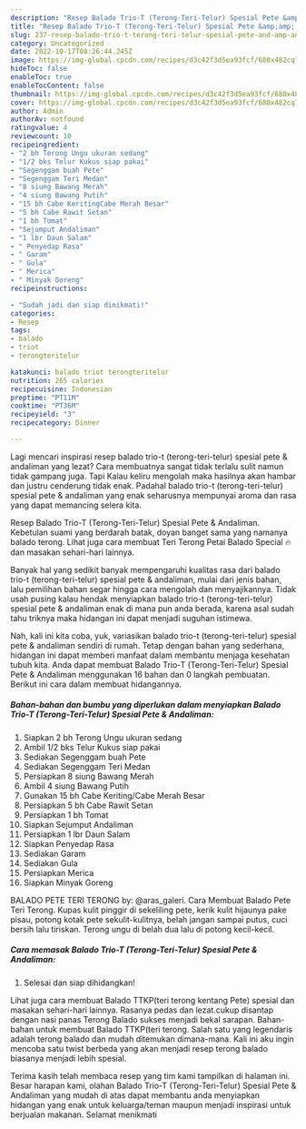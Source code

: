 ```yaml
---
description: "Resep Balado Trio-T (Terong-Teri-Telur) Spesial Pete &amp;amp; AndalimanAnti Ribet"
title: "Resep Balado Trio-T (Terong-Teri-Telur) Spesial Pete &amp;amp; AndalimanAnti Ribet"
slug: 237-resep-balado-trio-t-terong-teri-telur-spesial-pete-and-amp-andalimananti-ribet
category: Uncategorized
date: 2022-10-17T08:26:44.245Z
image: https://img-global.cpcdn.com/recipes/d3c42f3d5ea93fcf/680x482cq70/balado-trio-t-terong-teri-telur-spesial-pete-andaliman-foto-resep-utama.jpg
hideToc: false
enableToc: true
enableTocContent: false
thumbnail: https://img-global.cpcdn.com/recipes/d3c42f3d5ea93fcf/680x482cq70/balado-trio-t-terong-teri-telur-spesial-pete-andaliman-foto-resep-utama.jpg
cover: https://img-global.cpcdn.com/recipes/d3c42f3d5ea93fcf/680x482cq70/balado-trio-t-terong-teri-telur-spesial-pete-andaliman-foto-resep-utama.jpg
author: Admin
authorAv: notfound
ratingvalue: 4
reviewcount: 10
recipeingredient:
- "2 bh Terong Ungu ukuran sedang"
- "1/2 bks Telur Kukus siap pakai"
- "Segenggam buah Pete"
- "Segenggam Teri Medan"
- "8 siung Bawang Merah"
- "4 siung Bawang Putih"
- "15 bh Cabe KeritingCabe Merah Besar"
- "5 bh Cabe Rawit Setan"
- "1 bh Tomat"
- "Sejumput Andaliman"
- "1 lbr Daun Salam"
- " Penyedap Rasa"
- " Garam"
- " Gula"
- " Merica"
- " Minyak Goreng"
recipeinstructions:

- "Sudah jadi dan siap dinikmati!"
categories:
- Resep
tags:
- balado
- triot
- terongteritelur

katakunci: balado triot terongteritelur 
nutrition: 265 calories
recipecuisine: Indonesian
preptime: "PT11M"
cooktime: "PT36M"
recipeyield: "3"
recipecategory: Dinner

---
```



Lagi mencari inspirasi resep balado trio-t (terong-teri-telur) spesial pete &amp; andaliman yang lezat? Cara membuatnya sangat tidak terlalu sulit namun tidak gampang juga. Tapi Kalau keliru mengolah maka hasilnya akan hambar dan justru cenderung tidak enak. Padahal balado trio-t (terong-teri-telur) spesial pete &amp; andaliman yang enak seharusnya mempunyai aroma dan rasa yang dapat memancing selera kita.


Resep Balado Trio-T (Terong-Teri-Telur) Spesial Pete &amp; Andaliman. Kebetulan suami yang berdarah batak, doyan banget sama yang namanya balado terong. Lihat juga cara membuat Teri Terong Petai Balado Special 🔥 dan masakan sehari-hari lainnya.

Banyak hal yang sedikit banyak mempengaruhi kualitas rasa dari balado trio-t (terong-teri-telur) spesial pete &amp; andaliman, mulai dari jenis bahan, lalu pemilihan bahan segar hingga cara mengolah dan menyajikannya. Tidak usah pusing kalau hendak menyiapkan balado trio-t (terong-teri-telur) spesial pete &amp; andaliman enak di mana pun anda berada, karena asal sudah tahu triknya maka hidangan ini dapat menjadi suguhan istimewa.


Nah, kali ini kita coba, yuk, variasikan balado trio-t (terong-teri-telur) spesial pete &amp; andaliman sendiri di rumah. Tetap dengan bahan yang sederhana, hidangan ini dapat memberi manfaat dalam membantu menjaga kesehatan tubuh kita. Anda dapat membuat Balado Trio-T (Terong-Teri-Telur) Spesial Pete &amp; Andaliman menggunakan 16 bahan dan 0 langkah pembuatan. Berikut ini cara dalam membuat hidangannya.

<!--inarticleads1-->

##### Bahan-bahan dan bumbu yang diperlukan dalam menyiapkan Balado Trio-T (Terong-Teri-Telur) Spesial Pete &amp; Andaliman:

1. Siapkan 2 bh Terong Ungu ukuran sedang
1. Ambil 1/2 bks Telur Kukus siap pakai
1. Sediakan Segenggam buah Pete
1. Sediakan Segenggam Teri Medan
1. Persiapkan 8 siung Bawang Merah
1. Ambil 4 siung Bawang Putih
1. Gunakan 15 bh Cabe Keriting/Cabe Merah Besar
1. Persiapkan 5 bh Cabe Rawit Setan
1. Persiapkan 1 bh Tomat
1. Siapkan Sejumput Andaliman
1. Persiapkan 1 lbr Daun Salam
1. Siapkan  Penyedap Rasa
1. Sediakan  Garam
1. Sediakan  Gula
1. Persiapkan  Merica
1. Siapkan  Minyak Goreng


BALADO PETE TERI TERONG by: @aras_galeri. Cara Membuat Balado Pete Teri Terong. Kupas kulit pinggir di sekeliling pete, kerik kulit hijaunya pake pisau, potong kotak pete sekulit-kulitnya, belah jangan sampai putus, cuci bersih lalu tiriskan. Terong ungu di belah dua lalu di potong kecil-kecil⁣. 

<!--inarticleads2-->

##### Cara memasak Balado Trio-T (Terong-Teri-Telur) Spesial Pete &amp; Andaliman:


1. Selesai dan siap dihidangkan!

Lihat juga cara membuat Balado TTKP(teri terong kentang Pete) spesial dan masakan sehari-hari lainnya. Rasanya pedas dan lezat.cukup disantap dengan nasi panas Terong Balado sukses menjadi bekal sarapan. Bahan-bahan untuk membuat Balado TTKP(teri terong. Salah satu yang legendaris adalah terong balado dan mudah ditemukan dimana-mana. Kali ini aku ingin mencoba satu twist berbeda yang akan menjadi resep terong balado biasanya menjadi lebih spesial. 

Terima kasih telah membaca resep yang tim kami tampilkan di halaman ini. Besar harapan kami, olahan Balado Trio-T (Terong-Teri-Telur) Spesial Pete &amp; Andaliman yang mudah di atas dapat membantu anda menyiapkan hidangan yang enak untuk keluarga/teman maupun menjadi inspirasi untuk berjualan makanan. Selamat menikmati
